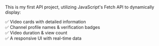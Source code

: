 This is my first API project, utilizing JavaScript's Fetch API to dynamically display:  

✅ Video cards with detailed information  
✅ Channel profile names & verification badges  
✅ Video duration & view count  
✅ A responsive UI with real-time data  
